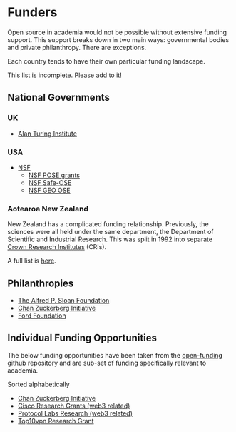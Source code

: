 # Funders

Open source in academia would not be possible without extensive funding support. This support breaks down in two main ways: governmental bodies and private philanthropy. There are exceptions.

Each country tends to have their own particular funding landscape.

This list is incomplete. Please add to it!

## National Governments

### UK

- [Alan Turing Institute](https://www.turing.ac.uk/)

### USA

- [NSF](https://www.nsf.gov/)
  - [NSF POSE grants](https://new.nsf.gov/funding/opportunities/pose-pathways-enable-open-source-ecosystems)
  - [NSF Safe-OSE](https://new.nsf.gov/funding/opportunities/safe-ose-safety-security-privacy-open-source-ecosystems)
  - [NSF GEO OSE](https://new.nsf.gov/funding/opportunities/geo-ose-geosciences-open-science-ecosystem)

### Aotearoa New Zealand

New Zealand has a complicated funding relationship. Previously, the sciences were all held under the same department, the Department of Scientific and Industrial Research. This was split in 1992 into separate [Crown Research Institutes](https://en.wikipedia.org/wiki/Crown_Research_Institute) (CRIs).

A full list is [here](https://en.wikipedia.org/wiki/Crown_Research_Institute).

## Philanthropies

- [The Alfred P. Sloan Foundation](https://sloan.org/)
- [Chan Zuckerberg Initiative](https://chanzuckerberg.com/)
- [Ford Foundation](https://www.fordfoundation.org/)

## Individual Funding Opportunities

The below funding opportunities have been taken from the [open-funding](https://github.com/ralphtheninja/open-funding) github repository and are sub-set of funding specifically relevant to academia.

Sorted alphabetically

 - [Chan Zuckerberg Initiative](./czi.md)
 - [Cisco Research Grants (web3 related)](./cisco.md)
 - [Protocol Labs Research (web3 related)](./protocollabs.md)
 - [Top10vpn Research Grant](./top10vpn.md)